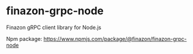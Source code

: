 # finazon-grpc-node

Finazon gRPC client library for Node.js

Npm package: https://www.npmjs.com/package/@finazon/finazon-grpc-node
